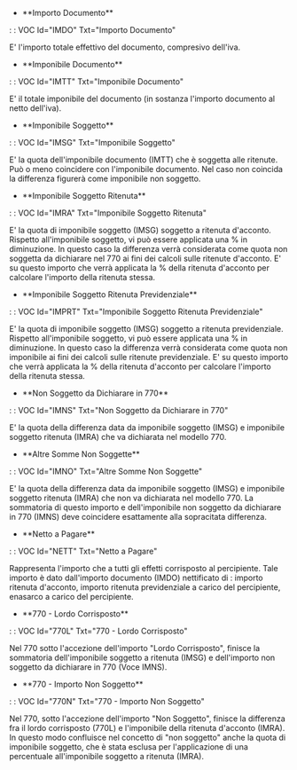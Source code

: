 - \*\*Importo Documento\*\*

 :  : VOC Id="IMDO" Txt="Importo Documento"

E' l'importo totale effettivo del documento, compresivo dell'iva.

- \*\*Imponibile Documento\*\*

 :  : VOC Id="IMTT" Txt="Imponibile Documento"

E' il totale imponibile del documento (in sostanza l'importo documento al netto dell'iva).

- \*\*Imponibile Soggetto\*\*

 :  : VOC Id="IMSG" Txt="Imponibile Soggetto"

E' la quota dell'imponibile documento (IMTT) che è soggetta alle ritenute. Può o meno coincidere con l'imponibile documento. Nel caso non coincida la differenza figurerà come imponibile non soggetto.

- \*\*Imponibile Soggetto Ritenuta\*\*

 :  : VOC Id="IMRA" Txt="Imponibile Soggetto Ritenuta"

E' la quota di imponibile soggetto (IMSG) soggetto a ritenuta d'acconto. Rispetto all'imponibile soggetto, vi può essere applicata una % in diminuzione. In questo caso la differenza verrà considerata come quota non soggetta da dichiarare nel 770 ai fini dei calcoli sulle ritenute d'acconto. E' su questo importo che verrà applicata la % della ritenuta d'acconto per calcolare l'importo della ritenuta stessa.

- \*\*Imponibile Soggetto Ritenuta Previdenziale\*\*

 :  : VOC Id="IMPRT" Txt="Imponibile Soggetto Ritenuta Previdenziale"

E' la quota di imponibile soggetto (IMSG) soggetto a ritenuta previdenziale. Rispetto all'imponibile soggetto, vi può essere applicata una % in diminuzione. In questo caso la differenza verrà considerata come quota non imponibile ai fini dei calcoli sulle ritenute previdenziale. E' su questo importo che verrà applicata la % della ritenuta d'acconto per calcolare l'importo della ritenuta stessa.

- \*\*Non Soggetto da Dichiarare in 770\*\*

 :  : VOC Id="IMNS" Txt="Non Soggetto da Dichiarare in 770"

E' la quota della differenza data da imponibile soggetto (IMSG)  e imponibile soggetto ritenuta (IMRA) che va dichiarata nel modello 770.

- \*\*Altre Somme Non Soggette\*\*

 :  : VOC Id="IMNO" Txt="Altre Somme Non Soggette"

E' la quota della differenza data da imponibile soggetto (IMSG)  e imponibile soggetto ritenuta (IMRA) che non va dichiarata nel modello 770. La sommatoria di questo importo e dell'imponibile non soggetto da dichiarare in 770 (IMNS) deve coincidere esattamente alla sopracitata differenza.

- \*\*Netto a Pagare\*\*

 :  : VOC Id="NETT" Txt="Netto a Pagare"

Rappresenta l'importo che a tutti gli effetti corrisposto al percipiente. Tale importo è dato dall'importo documento (IMDO) nettificato di :  importo ritenuta d'acconto, importo ritenuta previdenziale a carico del percipiente, enasarco a carico del percipiente.

- \*\*770 - Lordo Corrisposto\*\*

 :  : VOC Id="770L" Txt="770 - Lordo Corrisposto"

Nel 770 sotto l'accezione dell'importo "Lordo Corrisposto", finisce la sommatoria dell'imponibile soggetto a ritenuta (IMSG) e dell'importo non soggetto da dichiarare in 770 (Voce IMNS).

- \*\*770 - Importo Non Soggetto\*\*

 :  : VOC Id="770N" Txt="770 - Importo Non Soggetto"

Nel 770, sotto l'accezione dell'importo "Non Soggetto", finisce la differenza fra il lordo corrisposto (770L) e l'imponibile della ritenuta d'acconto (IMRA). In questo modo confluisce nel concetto di "non soggetto" anche la quota di imponibile soggetto, che è stata esclusa per l'applicazione di una percentuale all'imponibile soggetto a ritenuta (IMRA).


